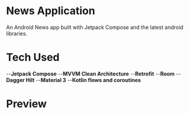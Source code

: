 # News Application
An Android News app built with Jetpack Compose and the latest android libraries.

# Tech Used
--**Jetpack Compose**
--**MVVM Clean Architecture**
--**Retrofit**
--**Room**
--**Dagger Hilt**
--**Material 3**
--**Kotlin flows and coroutines**

# Preview
